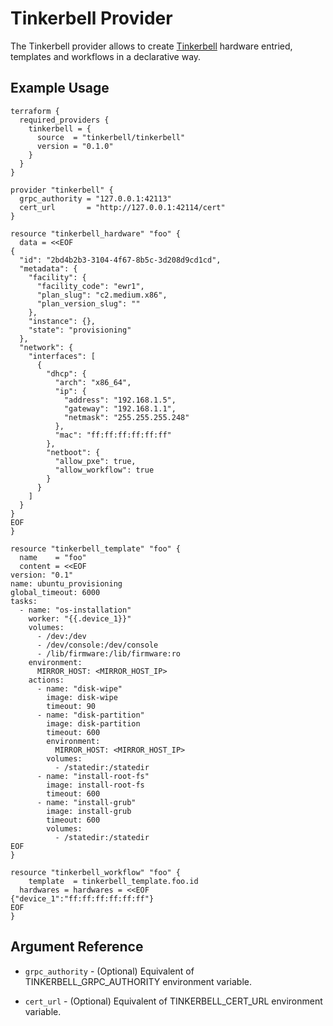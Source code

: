 # Tinkerbell Provider

The Tinkerbell provider allows to create [Tinkerbell](https://tinkerbell.org/) hardware entried, templates and workflows in a declarative way.

## Example Usage

```hcl
terraform {
  required_providers {
    tinkerbell = {
      source  = "tinkerbell/tinkerbell"
      version = "0.1.0"
    }
  }
}

provider "tinkerbell" {
  grpc_authority = "127.0.0.1:42113"
  cert_url       = "http://127.0.0.1:42114/cert"
}

resource "tinkerbell_hardware" "foo" {
  data = <<EOF
{
  "id": "2bd4b2b3-3104-4f67-8b5c-3d208d9cd1cd",
  "metadata": {
    "facility": {
      "facility_code": "ewr1",
      "plan_slug": "c2.medium.x86",
      "plan_version_slug": ""
    },
    "instance": {},
    "state": "provisioning"
  },
  "network": {
    "interfaces": [
      {
        "dhcp": {
          "arch": "x86_64",
          "ip": {
            "address": "192.168.1.5",
            "gateway": "192.168.1.1",
            "netmask": "255.255.255.248"
          },
          "mac": "ff:ff:ff:ff:ff:ff"
        },
        "netboot": {
          "allow_pxe": true,
          "allow_workflow": true
        }
      }
    ]
  }
}
EOF
}

resource "tinkerbell_template" "foo" {
  name    = "foo"
  content = <<EOF
version: "0.1"
name: ubuntu_provisioning
global_timeout: 6000
tasks:
  - name: "os-installation"
    worker: "{{.device_1}}"
    volumes:
      - /dev:/dev
      - /dev/console:/dev/console
      - /lib/firmware:/lib/firmware:ro
    environment:
      MIRROR_HOST: <MIRROR_HOST_IP>
    actions:
      - name: "disk-wipe"
        image: disk-wipe
        timeout: 90
      - name: "disk-partition"
        image: disk-partition
        timeout: 600
        environment:
          MIRROR_HOST: <MIRROR_HOST_IP>
        volumes:
          - /statedir:/statedir
      - name: "install-root-fs"
        image: install-root-fs
        timeout: 600
      - name: "install-grub"
        image: install-grub
        timeout: 600
        volumes:
          - /statedir:/statedir
EOF
}

resource "tinkerbell_workflow" "foo" {
	template  = tinkerbell_template.foo.id
  hardwares = hardwares = <<EOF
{"device_1":"ff:ff:ff:ff:ff:ff"}
EOF
}
```

## Argument Reference

* `grpc_authority` - (Optional) Equivalent of TINKERBELL_GRPC_AUTHORITY environment variable.

* `cert_url` - (Optional) Equivalent of TINKERBELL_CERT_URL environment variable.
